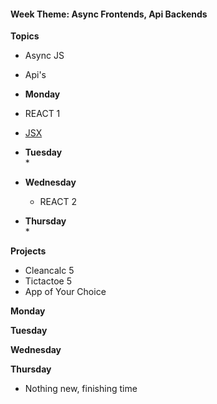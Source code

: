 <h4 class="weektheme">Week Theme: Async Frontends, Api Backends</h4>

**Topics**  
  * Async JS  
  * Api's  
  
*  **Monday**  
  * REACT 1   
  * [JSX](https://github.com/jankeLearning/content-md/blob/master/js/10-jsx.md)
  
* **Tuesday**  
  *  

* **Wednesday**  
  * REACT 2   

* **Thursday**  
  *   

  
**Projects**  
  * Cleancalc 5  
  * Tictactoe 5  
  * App of Your Choice  

**Monday**  

**Tuesday**  

**Wednesday** 

**Thursday**  
  * Nothing new, finishing time